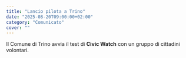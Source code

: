 ```yaml
---
title: "Lancio pilota a Trino"
date: "2025-08-20T09:00:00+02:00"
category: "Comunicato"
cover: ""
---
```


Il Comune di Trino avvia il test di **Civic Watch** con un gruppo di cittadini volontari.
